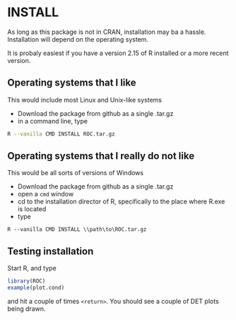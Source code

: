 INSTALL
=======

As long as this package is not in CRAN, installation may ba a hassle.  Installation will depend on the operating system.  

It is probaly easiest if you have a version  2.15 of R installed or a more recent version. 

Operating systems that I like
-----------------------------

This would include most Linux and Unix-like systems

 - Download the package from github as a single .tar.gz
 - in a command line, type
 
 ```sh
 R --vanilla CMD INSTALL ROC.tar.gz
 ```
 
Operating systems that I really do not like
-------------------------------------------
 
This would be all sorts of versions of Windows
 
  - Download the package from github as a single .tar.gz
  - open a `cmd` window
  - cd to the installation director of R, specifically to the place where R.exe is located
  - type

```dos
R --vanilla CMD INSTALL \\path\to\ROC.tar.gz
```

Testing installation
--------------------

Start R, and type
```R
library(ROC)
example(plot.cond)
```
and hit a couple of times `<return>`.  You should see a couple of DET plots being drawn. 
